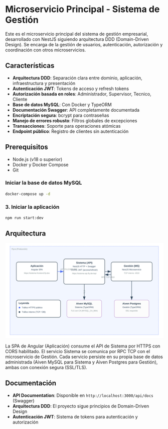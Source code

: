 # Microservicio Principal - Sistema de Gestión

Este es el microservicio principal del sistema de gestión empresarial, desarrollado con NestJS siguiendo arquitectura DDD (Domain-Driven Design). Se encarga de la gestión de usuarios, autenticación, autorización y coordinación con otros microservicios.

## Características

- **Arquitectura DDD**: Separación clara entre dominio, aplicación, infraestructura y presentación
- **Autenticación JWT**: Tokens de acceso y refresh tokens
- **Autorización basada en roles**: Administrador, Supervisor, Tecnico, Cliente
- **Base de datos MySQL**: Con Docker y TypeORM
- **Documentación Swagger**: API completamente documentada
- **Encriptación segura**: bcrypt para contraseñas
- **Manejo de errores robusto**: Filtros globales de excepciones
- **Transacciones**: Soporte para operaciones atómicas
- **Endpoint público**: Registro de clientes sin autenticación

## Prerequisitos

- Node.js (v18 o superior)
- Docker y Docker Compose
- Git

### Iniciar la base de datos MySQL

```bash
docker-compose up -d
```

### 3. Iniciar la aplicación

```bash
npm run start:dev
```

## Arquitectura

![Arquitectura del sistema](docs/architecture-overview.svg)

La SPA de Angular (Aplicación) consume el API de Sistema por HTTPS con CORS habilitado. El servicio Sistema se comunica por RPC TCP con el microservicio de Gestión. Cada servicio persiste en su propia base de datos administrada (Aiven MySQL para Sistema y Aiven Postgres para Gestión), ambas con conexión segura (SSL/TLS).

## Documentación

- **API Documentation**: Disponible en `http://localhost:3000/api/docs` (Swagger)
- **Arquitectura DDD**: El proyecto sigue principios de Domain-Driven Design
- **Autenticación JWT**: Sistema de tokens para autenticación y autorización
